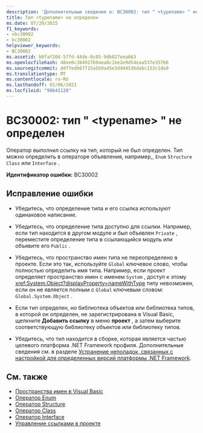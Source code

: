 ```yaml
---
description: 'Дополнительные сведения о: BC30002: тип " <typename> " не определен'
title: Тип <typename> не определен
ms.date: 07/20/2015
f1_keywords:
- vbc30002
- bc30002
helpviewer_keywords:
- BC30002
ms.assetid: b0faf204-57fd-44de-8c05-9db027eea663
ms.openlocfilehash: 48ee0c38492769aea8c1be2e9d54eaa537e35766
ms.sourcegitcommit: ddf7edb67715a5b9a45e3dd44536dabc153c1de0
ms.translationtype: MT
ms.contentlocale: ru-RU
ms.lasthandoff: 02/06/2021
ms.locfileid: "99641128"
---
```

# <a name="bc30002-type-typename-is-not-defined"></a>BC30002: тип " \<typename> " не определен

Оператор выполнил ссылку на тип, который не был определен. Тип можно определить в операторе объявления, например,, `Enum` `Structure` `Class` или `Interface` .

 **Идентификатор ошибки:** BC30002

## <a name="to-correct-this-error"></a>Исправление ошибки

- Убедитесь, что определение типа и его ссылка используют одинаковое написание.

- Убедитесь, что определение типа доступно для ссылки. Например, если тип находится в другом модуле и был объявлен `Private` , переместите определение типа в ссылающийся модуль или объявите его `Public` .

- Убедитесь, что пространство имен типа не переопределено в проекте. Если это так, используйте `Global` ключевое слово, чтобы полностью определить имя типа. Например, если проект определяет пространство имен с именем `System` , доступ к этому <xref:System.Object?displayProperty=nameWithType> типу невозможен, если он не является полным с `Global` ключевым словом: `Global.System.Object` .

- Если тип определен, но библиотека объектов или библиотека типов, в которой он определен, не зарегистрирована в Visual Basic, щелкните **Добавить ссылку** в меню **проект** , а затем выберите соответствующую библиотеку объектов или библиотеку типов.

- Убедитесь, что тип находится в сборке, которая является частью целевого платформа .NET Framework профиля. Дополнительные сведения см. в разделе [Устранение неполадок, связанных с настройкой для определенных версий платформы .NET Framework](/visualstudio/msbuild/troubleshooting-dotnet-framework-targeting-errors).

## <a name="see-also"></a>См. также

- [Пространства имен в Visual Basic](../../programming-guide/program-structure/namespaces.md)
- [Оператор Enum](../statements/enum-statement.md)
- [Оператор Structure](../statements/structure-statement.md)
- [Оператор Class](../statements/class-statement.md)
- [Оператор Interface](../statements/interface-statement.md)
- [Управление ссылками в проекте](/visualstudio/ide/managing-references-in-a-project)
